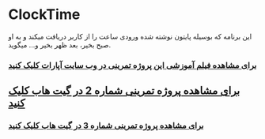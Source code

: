 # ClockTime
این برنامه که بوسیله پایتون نوشته شده ورودی ساعت را از کاربر دریافت میکند و به او صبح بخیر، بعد ظهر بخیر و... میگوید.



### [برای مشاهده فیلم آموزشی **این** پروژه تمرینی در وب سایت آپارات کلیک کنید](https://aparat.com/v/xkp4v3d)
## [برای مشاهده پروژه تمرینی شماره 2 در گیت هاب کلیک کنید](https://github.com/ActiveGamers/AutomaticClockTime)
### [برای مشاهده پروژه تمرینی شماره 3 در گیت هاب کلیک کنید](https://github.com/ActiveGamers/GuessNumber)
